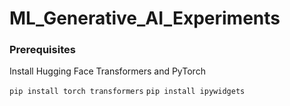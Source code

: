 # ML_Generative_AI_Experiments

### Prerequisites 

Install Hugging Face Transformers and PyTorch

``` pip install torch transformers ```
```pip install ipywidgets```

